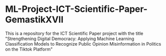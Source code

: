# ML-Project-ICT-Scientific-Paper-GemastikXVII
This is a repository for the ICT Scientific Paper project  with the title "Strengthening Digital Democracy: Applying Machine Learning Classification Models to Recognize Public Opinion Misinformation in Politics on the Tiktok Platform"
